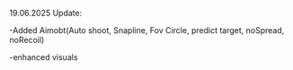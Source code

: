 19.06.2025 Update:

-Added Aimobt(Auto shoot, Snapline, Fov Circle, predict target, noSpread, noRecoil)

-enhanced visuals
